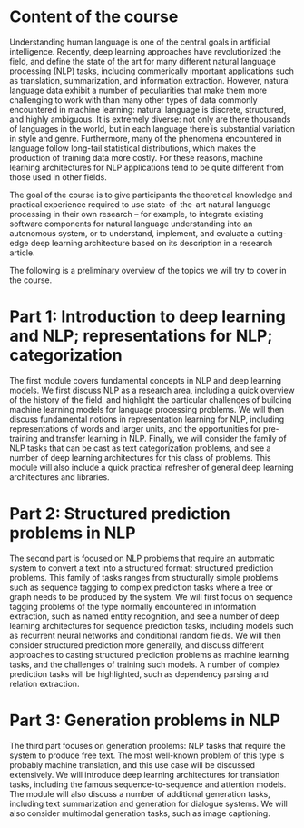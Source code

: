 # Content of the course

Understanding human language is one of the central goals in artificial
intelligence. Recently, deep learning approaches have revolutionized
the field, and define the state of the art for many different natural
language processing (NLP) tasks, including commerically important
applications such as translation, summarization, and information
extraction. However, natural language data exhibit a number of
peculiarities that make them more challenging to work with than many
other types of data commonly encountered in machine learning: natural
language is discrete, structured, and highly ambiguous. It is
extremely diverse: not only are there thousands of languages in the
world, but in each language there is substantial variation in style
and genre. Furthermore, many of the phenomena encountered in language
follow long-tail statistical distributions, which makes the production
of training data more costly. For these reasons, machine learning
architectures for NLP applications tend to be quite different from
those used in other fields.

The goal of the course is to give participants the theoretical
knowledge and practical experience required to use state-of-the-art
natural language processing in their own research – for example, to
integrate existing software components for natural language
understanding into an autonomous system, or to understand, implement,
and evaluate a cutting-edge deep learning architecture based on its
description in a research article.

The following is a preliminary overview of the topics we will try to
cover in the course.

# Part 1: Introduction to deep learning and NLP; representations for NLP; categorization

The first module covers fundamental concepts in NLP and deep learning
models. We first discuss NLP as a research area, including a quick
overview of the history of the field, and highlight the particular
challenges of building machine learning models for language processing
problems. We will then discuss fundamental notions in​ representation
learning for NLP​, including representations of words and larger units,
and the opportunities for pre-training and transfer learning in
NLP. Finally, we will consider the family of NLP tasks that can be
cast as text categorization problems​, and see a number of deep
learning architectures for this class of problems. This module will
also include a quick practical refresher of general deep learning
architectures and libraries.

# Part 2: Structured prediction problems in NLP

The second part is focused on NLP problems that require an automatic
system to convert a text into a structured format: ​structured
prediction problems​. This family of tasks ranges from structurally
simple problems such as sequence tagging to complex prediction tasks
where a tree or graph needs to be produced by the system. We will
first focus on sequence tagging problems of the type normally
encountered in information extraction, such as named entity
recognition, and see a number of deep learning architectures for
sequence prediction tasks, including models such as recurrent neural
networks and conditional random fields. We will then consider
structured prediction more generally, and discuss different approaches
to casting structured prediction problems as machine learning tasks,
and the challenges of training such models. A number of complex
prediction tasks will be highlighted, such as dependency parsing and
relation extraction.

# Part 3: Generation problems in NLP

The third part focuses on​ generation problems​: NLP tasks that require
the system to produce free text. The most well-known problem of this
type is probably machine translation, and this use case will be
discussed extensively. We will introduce deep learning architectures
for translation tasks, including the famous sequence-to-sequence and
attention models. The module will also discuss a number of additional
generation tasks, including text summarization and generation for
dialogue systems. We will also consider multimodal generation tasks,
such as image captioning.
